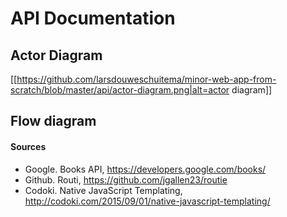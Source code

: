 # API Documentation

## Actor Diagram
[[https://github.com/larsdouweschuitema/minor-web-app-from-scratch/blob/master/api/actor-diagram.png|alt=actor diagram]]

## Flow diagram

#### Sources
* Google. Books API, https://developers.google.com/books/
* Github. Routi, https://github.com/jgallen23/routie
* Codoki. Native JavaScript Templating, http://codoki.com/2015/09/01/native-javascript-templating/